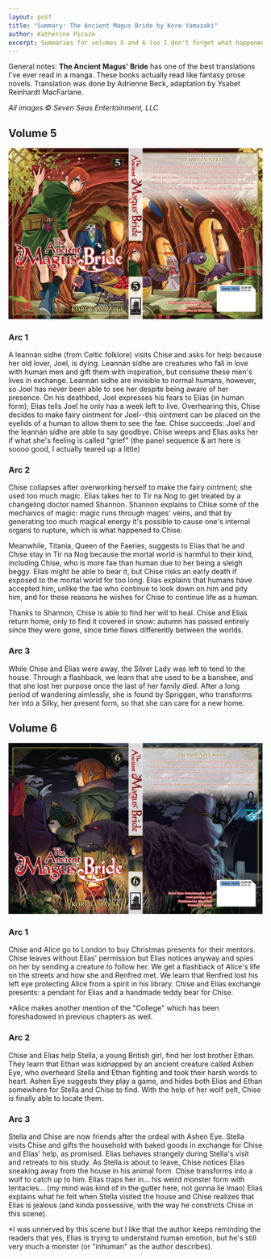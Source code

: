 ```yaml
---
layout: post
title: "Summary: The Ancient Magus Bride by Kore Yamazaki"
author: Katherine Picazo
excerpt: Summaries for volumes 5 and 6 (so I don't forget what happened when I return these copies to the library)
---
```



General notes: **The Ancient Magus' Bride** has one of the best translations I've ever read in a manga. These books actually read like fantasy prose novels. Translation was done by Adrienne Beck, adaptation by Ysabet Reinhardt MacFarlane.

*All images © Seven Seas Entertainment, LLC*

## Volume 5

![The Ancient Magus Bride Volume 5](/assets/img/ancient-magus-bride-vol-5.jpg)

### Arc 1
A leannán sídhe (from Celtic folklore) visits Chise and asks for help because her old lover, Joel, is dying. Leannán sídhe are creatures who fall in love with human men and gift them with inspiration, but consume these men's lives in exchange. Leannán sídhe are invisible to normal humans, however, so Joel has never been able to see her despite being aware of her presence. On his deathbed, Joel expresses his fears to Elias (in human form); Elias tells Joel he only has a week left to live. Overhearing this, Chise decides to make fairy ointment for Joel--this ointment can be placed on the eyelids of a human to allow them to see the fae. Chise succeeds: Joel and the leannán sídhe are able to say goodbye. Chise weeps and Elias asks her if what she's feeling is called "grief" (the panel sequence & art here is soooo good, I actually teared up a little)

### Arc 2
Chise collapses after overworking herself to make the fairy ointment; she used too much magic. Elias takes her to Tir na Nog to get treated by a changeling doctor named Shannon. Shannon explains to Chise some of the mechanics of magic: magic runs through mages' veins, and that by generating too much magical energy it's possible to cause one's internal organs to rupture, which is what happened to Chise.

Meanwhile, Titania, Queen of the Faeries, suggests to Elias that he and Chise stay in Tir na Nog because the mortal world is harmful to their kind, including Chise, who is more fae than human due to her being a sleigh beggy. Elias might be able to bear it, but Chise risks an early death if exposed to the mortal world for too long. Elias explains that humans have accepted him, unlike the fae who continue to look down on him and pity him, and for these reasons he wishes for Chise to continue life as a human.

Thanks to Shannon, Chise is able to find her will to heal. Chise and Elias return home, only to find it covered in snow: autumn has passed entirely since they were gone, since time flows differently between the worlds.

### Arc 3
While Chise and Elias were away, the Silver Lady was left to tend to the house. Through a flashback, we learn that she used to be a banshee, and that she lost her purpose once the last of her family died. After a long period of wandering aimlessly, she is found by Spriggan, who transforms her into a Silky, her present form, so that she can care for a new home.

## Volume 6

![The Ancient Magus Bride Volume 6](/assets/img/ancient-magus-bride-vol-6.jpg)

### Arc 1
Chise and Alice go to London to buy Christmas presents for their mentors. Chise leaves without Elias' permission but Elias notices anyway and spies on her by sending a creature to follow her. We get a flashback of Alice's life on the streets and how she and Renfred met. We learn that Renfred lost his left eye protecting Alice from a spirit in his library. Chise and Elias exchange presents: a pendant for Elias and a handmade teddy bear for Chise.

*Alice makes another mention of the "College" which has been foreshadowed in previous chapters as well.

### Arc 2
Chise and Elias help Stella, a young British girl, find her lost brother Ethan. They learn that Ethan was kidnapped by an ancient creature called Ashen Eye, who overheard Stella and Ethan fighting and took their harsh words to heart. Ashen Eye suggests they play a game, and hides both Elias and Ethan somewhere for Stella and Chise to find. With the help of her wolf pelt, Chise is finally able to locate them.

### Arc 3
Stella and Chise are now friends after the ordeal with Ashen Eye. Stella visits Chise and gifts the household with baked goods in exchange for Chise and Elias' help, as promised. Elias behaves strangely during Stella's visit and retreats to his study. As Stella is about to leave, Chise notices Elias sneaking away from the house in his animal form. Chise transforms into a wolf to catch up to him. Elias traps her in... his weird monster form with tentacles... (my mind was kind of in the gutter here, not gonna lie lmao) Elias explains what he felt when Stella visited the house and Chise realizes that Elias is jealous (and kinda possessive, with the way he constricts Chise in this scene).

*I was unnerved by this scene but I like that the author keeps reminding the readers that yes, Elias is trying to understand human emotion, but he's still very much a monster (or "inhuman" as the author describes).